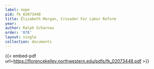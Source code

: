 ```yaml
---
label: nope
pid: fk_02073448
title: Elizabeth Morgan, Crusader For Labor Reform
year:
author: Ralph Scharnau
order: '078'
layout: single
collection: documents
---
```



{{< embed-pdf url=https://florencekelley.northwestern.edu/pdfs/fk_02073448.pdf >}}